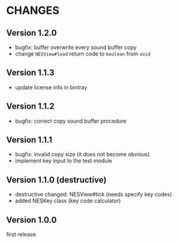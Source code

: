 # CHANGES

## Version 1.2.0

- bugfix: buffer overwrite every sound buffer copy
- change `NESView#load` return code to `boolean` from `void`

## Version 1.1.3

- update license info in bintray

## Version 1.1.2

- bugfix: correct copy sound buffer procedure

## Version 1.1.1

- bugfix: invalid copy size (it does not become obvious)
- implement key input to the test module

## Version 1.1.0 (destructive)

- destructive changed: NESView#tick (needs specify key codes)
- added NESKey class (key code calculator)

## Version 1.0.0

first release

